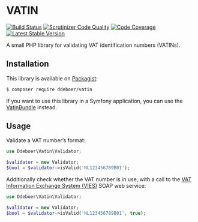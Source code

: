 VATIN
=====
[![Build Status](https://travis-ci.org/ddeboer/vatin.svg?branch=master)](https://travis-ci.org/ddeboer/vatin)
[![Scrutinizer Code Quality](https://scrutinizer-ci.com/g/ddeboer/vatin/badges/quality-score.png?b=master)](https://scrutinizer-ci.com/g/ddeboer/vatin/?branch=master)
[![Code Coverage](https://scrutinizer-ci.com/g/ddeboer/vatin/badges/coverage.png?b=master)](https://scrutinizer-ci.com/g/ddeboer/vatin/?branch=master)
[![Latest Stable Version](https://poser.pugx.org/ddeboer/vatin/v/stable.png)](https://packagist.org/packages/ddeboer/vatin)

A small PHP library for validating VAT identification numbers (VATINs).

Installation
------------

This library is available on [Packagist](https://packagist.org/packages/ddeboer/vatin):

```bash
$ composer require ddeboer/vatin
```

If you want to use this library in a Symfony application, you can use the
[VatinBundle](https://github.com/ddeboer/vatin-bundle) instead.

Usage
-----

Validate a VAT number’s format:

```php
use Ddeboer\Vatin\Validator;

$validator = new Validator;
$bool = $validator->isValid('NL123456789B01');
```

Additionally check whether the VAT number is in use, with a call to the [VAT
Information Exchange System (VIES)](https://ec.europa.eu/taxation_customs/vies/faq.html#item_16) SOAP web service:

```php
use Ddeboer\Vatin\Validator;

$validator = new Validator;
$bool = $validator->isValid('NL123456789B01', true);
```
